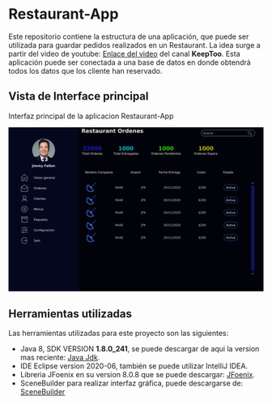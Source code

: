 # Restaurant-App
Este repositorio contiene la estructura de una aplicación, que puede ser utilizada para guardar pedidos realizados en un Restaurant.
La idea surge a partir del video de youtube: [Enlace del video](https://www.youtube.com/watch?v=8lR9scOLE7U) del canal **KeepToo**.
Esta aplicación puede ser conectada a una base de datos en donde obtendrá todos los datos que los cliente han reservado.

## Vista de Interface principal
Interfaz principal de la aplicacion Restaurant-App

![Interface Principal](https://github.com/chzgustavo/Restaurant-App/blob/master/Aplicacion/src/App/resources/images/InterfacePrincipal.png)

## Herramientas utilizadas
Las herramientas utilizadas para este proyecto son las siguientes:
- Java 8, SDK VERSION **1.8.0_241**, se puede descargar de aqui la version mas reciente: [Java Jdk](https://www.oracle.com/ar/java/technologies/javase/javase-jdk8-downloads.html). 
- IDE Eclipse version 2020-06, también se puede utilizar IntelliJ IDEA.
- Libreria JFoenix en su version 8.0.8 que se puede descargar: [JFoenix](https://github.com/jfoenixadmin/JFoenix).
- SceneBuilder para realizar interfaz gráfica, puede descargarse de: [SceneBuilder](https://gluonhq.com/products/scene-builder/)


